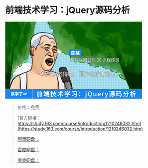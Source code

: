 # 前端技术学习：jQuery源码分析

![img](../../../assets/study163/free/d61a3352eb094088a42a10c057acecf0.png)

> 价格：免费

> [官方链接：https://study.163.com/course/introduction/1210246032.htm](https://study.163.com/course/introduction/1210246032.htm)

> [阿里网盘：]()

> [百度网盘：]()

> [夸克网盘：]()

